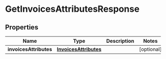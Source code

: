 
# GetInvoicesAttributesResponse

## Properties
Name | Type | Description | Notes
------------ | ------------- | ------------- | -------------
**invoicesAttributes** | [**InvoicesAttributes**](InvoicesAttributes.md) |  |  [optional]




